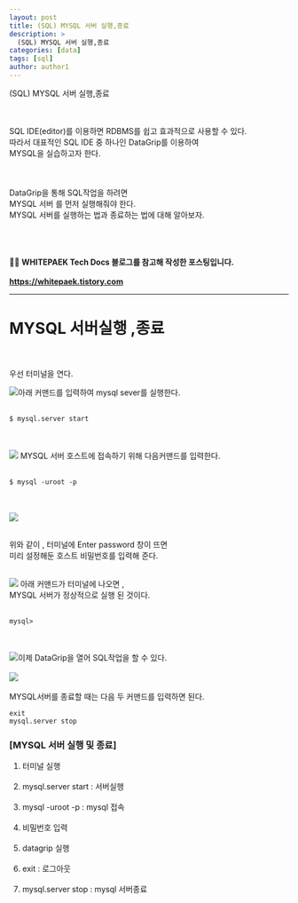 ```yaml
---
layout: post
title: (SQL) MYSQL 서버 실행,종료
description: >
  (SQL) MYSQL 서버 실행,종료
categories: [data] 
tags: [sql]
author: author1
---
```


(SQL) MYSQL 서버 실행,종료

<br><br>
SQL IDE(editor)를 이용하면 RDBMS를 쉽고 효과적으로 사용할 수 있다.<br>
따라서 대표적인 SQL IDE 중 하나인 DataGrip를 이용하여<br> 
MYSQL을 실습하고자 한다.<br><Br><br><br>
  DataGrip을 통해 SQL작업을 하려면<br> MYSQL 서버 를 먼저 실행해줘야 한다.<br>
  MYSQL 서버를 실행하는 법과 종료하는 법에 대해 알아보자.<br><br><br><br>
  

✋🏾 **WHITEPAEK Tech Docs 블로그를 참고해 작성한 포스팅입니다.<br><br>
  https://whitepaek.tistory.com**

---

# MYSQL 서버실행 ,종료
  
  
<br><br>우선 터미널을 연다.

![](https://images.velog.io/images/datata29/post/6aeb4b67-5c1e-4667-8cc3-504a694366a4/datagrip1.png)아래 커맨드를 입력하여 mysql sever를 실행한다. <br><br>

```bash
$ mysql.server start
``` 
<br><br>
![](https://images.velog.io/images/datata29/post/857e6efa-17b2-4377-8765-2abf859a3eb9/datagrip2.png) MYSQL 서버 호스트에 접속하기 위해 다음커맨드를 입력한다. <br><br>

```
$ mysql -uroot -p
```
<br><br>![](https://images.velog.io/images/datata29/post/5df58b8a-dba6-4a52-a36b-156d80263023/datagrip3.png) <br><br>

위와 같이 , 터미널에  Enter password 창이 뜨면<br>
미리 설정해둔 호스트 비밀번호를 입력해 준다. <br><br>

![](https://images.velog.io/images/datata29/post/1b979615-888e-4d03-a4ab-51f86e3e9c3c/datagrip4.png) 아래 커맨드가 터미널에 나오면 ,<br> MYSQL 서버가 정상적으로 실행 된 것이다.<br><br>

```
mysql>
```
<br><br>![](https://images.velog.io/images/datata29/post/831f2212-64c4-4d7a-ab07-91c2169d8d62/datagtip7.png)이제 DataGrip을 열어 SQL작업을 할 수 있다.<br><br>
![](https://images.velog.io/images/datata29/post/8e385bcb-2ed2-45ab-8ec0-e2676ce30802/datagrip6.png)<br><br>
MYSQL서버를 종료할 때는 다음 두 커맨드를 입력하면 된다.<br>
  
```
exit
mysql.server stop
``` 



### [MYSQL 서버 실행 및 종료]

1. 터미널 실행<br><br>
2. mysql.server start : 서버실행<br><br>
3. mysql -uroot -p : mysql 접속<br><br>
4. 비밀번호 입력 <br><br>
5. datagrip 실행<br><br>
6. exit : 로그아웃<br><br>
7. mysql.server stop : mysql 서버종료<br><br>